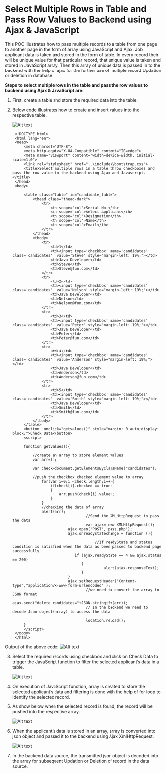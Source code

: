 # Select Multiple Rows in Table and Pass Row Values to Backend using Ajax & JavaScript


This POC illustrates how to pass multiple records to a table from one page to another page in the form of array using JavaScript and Ajax. Job applicant data is taken and stored in the form of table. In every record their will be unique value for that particular record, that unique value is taken and stored in JavaScript array. Then this array of unique data is passed in to the backend with the help of ajax for the further use of multiple record Updation or deletion in database.

**Steps to select multiple rows in the table and pass the row values to backend using Ajax & JavaScript are:**

1.	First, create a table and store the required data into the table. 

2.	Below code illustrates how to create and insert values into the respective table.
   
     ![Alt text](https://github.com/Protontech-1803/Web-Technology/blob/main/Transfer%20Multiple%20Records%20to%20Backend/ImagePNG/1.png)

         <!DOCTYPE html>
         <html lang="en">
         <head>
             <meta charset="UTF-8">
             <meta http-equiv="X-UA-Compatible" content="IE=edge">
             <meta name="viewport" content="width=device-width, initial-scale=1.0">
             <link rel="stylesheet" href="..\includes\bootstrap.css">
             <title>Select multiple rows in a table throw checkboxes and pass the row value to the backend using Ajax and Javascript.</title>
         </head>
         <body>

             <table class="table" id="candidate_table">
                 <thead class="thead-dark">
                     <tr>
                         <th scope="col">Serial No.</th>
                         <th scope="col">Select Applicant</th>
                         <th scope="col">Designation</th>
                         <th scope="col">Name</th>
                         <th scope="col">Email</th>
                     </tr>
                 </thead>
                 <tbody>
                     <tr>
                         <td>1</td>
                         <td><input type='checkbox' name='candidates' class='candidates'  value='Steve' style="margin-left: 19%;"></td>
                         <td>Java Developer</td>
                         <td>Steve</td>
                         <td>Steve@fun.com</td>
                     </tr>
                     <tr>
                         <td>2</td>
                         <td><input type='checkbox' name='candidates' class='candidates'  value='Nelson' style="margin-left: 19%;"></td>
                         <td>Java Developer</td>
                         <td>Nelson</td>
                         <td>Nelson@fun.com</td>
                     </tr>
                     <tr>
                         <td>3</td>
                         <td><input type='checkbox' name='candidates' class='candidates'  value='Peter' style="margin-left: 19%;"></td>
                         <td>Java Developer</td>
                         <td>Peter</td>
                         <td>Peter@fun.com</td>
                     </tr>
                     <tr>
                         <td>4</td>
                         <td><input type='checkbox' name='candidates' class='candidates'  value='Anderson' style="margin-left: 19%;"></td>
                         <td>Java Developer</td>
                         <td>Anderson</td>
                         <td>Anderson@fun.com</td>
                     </tr>
                     <tr>
                         <td>5</td>
                         <td><input type='checkbox' name='candidates' class='candidates'  value='Smith' style="margin-left: 19%;"></td>
                         <td>Java Developer</td>
                         <td>Smith</td>
                         <td>Smith@fun.com</td>
                     </tr>
                 </tbody>
             </table>
             <button  onclick="getvalues()" style="margin: 0 auto;display: block;">Check Data</button>
             <script>

             function getvalues(){

                 //create an array to store element values
                 var arr=[];

                 var check=document.getElementsByClassName("candidates");      

                 //push the checkbox checked element value to array
                     for(var i=0;i <check.length;i++){               
                         if(check[i].checked == true)
                         {
                             arr.push(check[i].value);                
                         }
                     }
                     //checking the data of array            
                     alert(arr);
                                         //Send the XMLHttpRequest to pass the data
                                         var ajax= new XMLHttpRequest();
                                 ajax.open('POST','pass.php');
                                 ajax.onreadystatechange = function (){

                                             //If readyState and status condition is satisfied when the data as been passed to backend page successfully
                                    if (ajax.readyState == 4 && ajax.status == 200)
                                       {
                                                 alert(ajax.responseText);                           
                                       }
                                 }
                                 ajax.setRequestHeader("Content-type","application/x-www-form-urlencoded" );
                                         //we need to convert the array to JSON format
                                 ajax.send("delete_candidates="+JSON.stringify(arr));
                                         // In the backend we need to decode Json object(array) to access the data

                                         location.reload();
             }
             </script>
         </body>
         </html>
 

  Output of the above code:
      ![Alt text](https://github.com/Protontech-1803/Web-Technology/blob/main/Transfer%20Multiple%20Records%20to%20Backend/ImagePNG/2.png)

 
3.	Select the required records using checkbox and click on Check Data to trigger the JavaScript function to filter the selected applicant’s data in a table.

     ![Alt text](https://github.com/Protontech-1803/Web-Technology/blob/main/Transfer%20Multiple%20Records%20to%20Backend/ImagePNG/3.png)

4.	On execution of JavaScript function, array is created to store the selected applicant’s data and filtering is done with the help of for loop to identify the selected record.


5.	As show below when the selected record is found, the record will be pushed into the respective array.

     ![Alt text](https://github.com/Protontech-1803/Web-Technology/blob/main/Transfer%20Multiple%20Records%20to%20Backend/ImagePNG/4.png) 
 

6.	When the applicant’s data is stored in an array, array is converted into json object and passed it to the backend using Ajax XmlHttpRequest. 

     ![Alt text](https://github.com/Protontech-1803/Web-Technology/blob/main/Transfer%20Multiple%20Records%20to%20Backend/ImagePNG/5.png)

7.	In the backend data source, the transmitted json object is decoded into the array for subsequent Updation or Deletion of record in the data source.

